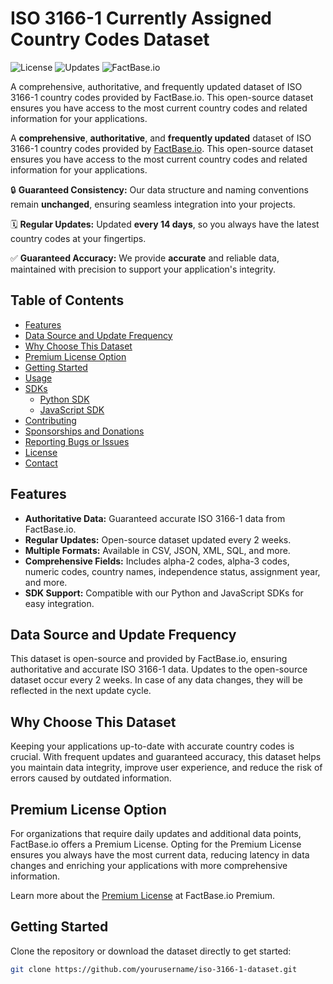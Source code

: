 # ISO 3166-1 Currently Assigned Country Codes Dataset

![License](https://img.shields.io/github/license/yourusername/iso-3166-1-dataset)
![Updates](https://img.shields.io/badge/updates-every%202%20weeks-blue)
![FactBase.io](https://img.shields.io/badge/dataset-FactBase.io-orange)

A comprehensive, authoritative, and frequently updated dataset of ISO 3166-1 country codes provided by FactBase.io. This open-source dataset ensures you have access to the most current country codes and related information for your applications.

A **comprehensive**, **authoritative**, and **frequently updated** dataset of ISO 3166-1 country codes provided by [FactBase.io](https://factbase.io). This open-source dataset ensures you have access to the most current country codes and related information for your applications.

🔒 **Guaranteed Consistency:** Our data structure and naming conventions remain **unchanged**, ensuring seamless integration into your projects.

🗓️ **Regular Updates:** Updated **every 14 days**, so you always have the latest country codes at your fingertips.

✅ **Guaranteed Accuracy:** We provide **accurate** and reliable data, maintained with precision to support your application's integrity.


## Table of Contents

- [Features](#features)
- [Data Source and Update Frequency](#data-source-and-update-frequency)
- [Why Choose This Dataset](#why-choose-this-dataset)
- [Premium License Option](#premium-license-option)
- [Getting Started](#getting-started)
- [Usage](#usage)
- [SDKs](#sdks)
  - [Python SDK](#python-sdk)
  - [JavaScript SDK](#javascript-sdk)
- [Contributing](#contributing)
- [Sponsorships and Donations](#sponsorships-and-donations)
- [Reporting Bugs or Issues](#reporting-bugs-or-issues)
- [License](#license)
- [Contact](#contact)

## Features

- **Authoritative Data:** Guaranteed accurate ISO 3166-1 data from FactBase.io.
- **Regular Updates:** Open-source dataset updated every 2 weeks.
- **Multiple Formats:** Available in CSV, JSON, XML, SQL, and more.
- **Comprehensive Fields:** Includes alpha-2 codes, alpha-3 codes, numeric codes, country names, independence status, assignment year, and more.
- **SDK Support:** Compatible with our Python and JavaScript SDKs for easy integration.

## Data Source and Update Frequency

This dataset is open-source and provided by FactBase.io, ensuring authoritative and accurate ISO 3166-1 data. Updates to the open-source dataset occur every 2 weeks. In case of any data changes, they will be reflected in the next update cycle.

## Why Choose This Dataset

Keeping your applications up-to-date with accurate country codes is crucial. With frequent updates and guaranteed accuracy, this dataset helps you maintain data integrity, improve user experience, and reduce the risk of errors caused by outdated information.

## Premium License Option

For organizations that require daily updates and additional data points, FactBase.io offers a Premium License. Opting for the Premium License ensures you always have the most current data, reducing latency in data changes and enriching your applications with more comprehensive information.

Learn more about the [Premium License](https://factbase.io/premium) at FactBase.io Premium.

## Getting Started

Clone the repository or download the dataset directly to get started:

```bash
git clone https://github.com/yourusername/iso-3166-1-dataset.git
